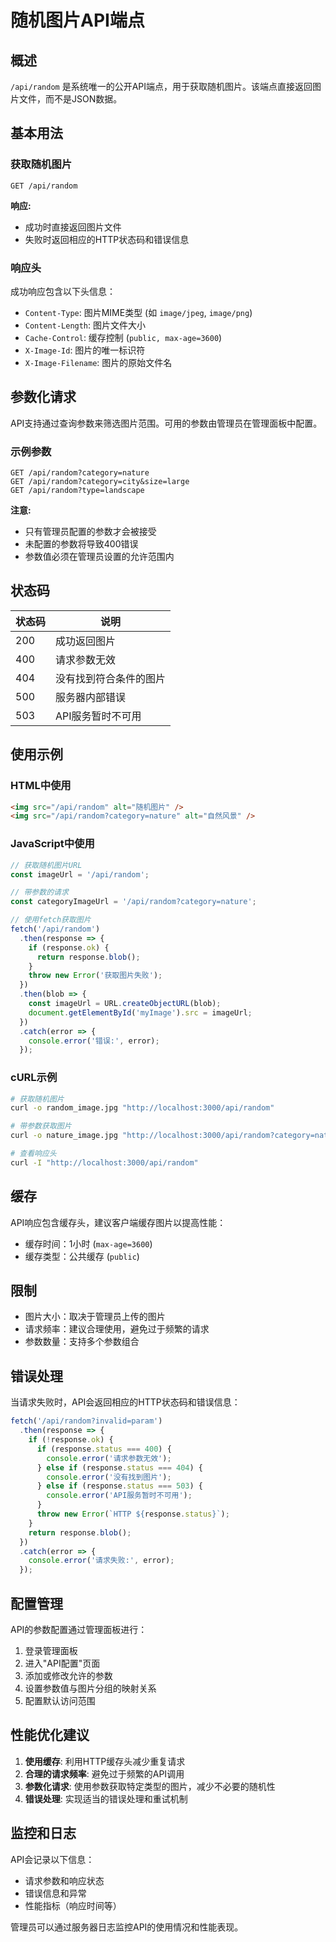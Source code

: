 # 随机图片API端点

## 概述

`/api/random` 是系统唯一的公开API端点，用于获取随机图片。该端点直接返回图片文件，而不是JSON数据。

## 基本用法

### 获取随机图片

```
GET /api/random
```

**响应:**
- 成功时直接返回图片文件
- 失败时返回相应的HTTP状态码和错误信息

### 响应头

成功响应包含以下头信息：

- `Content-Type`: 图片MIME类型 (如 `image/jpeg`, `image/png`)
- `Content-Length`: 图片文件大小
- `Cache-Control`: 缓存控制 (`public, max-age=3600`)
- `X-Image-Id`: 图片的唯一标识符
- `X-Image-Filename`: 图片的原始文件名

## 参数化请求

API支持通过查询参数来筛选图片范围。可用的参数由管理员在管理面板中配置。

### 示例参数

```
GET /api/random?category=nature
GET /api/random?category=city&size=large
GET /api/random?type=landscape
```

**注意:** 
- 只有管理员配置的参数才会被接受
- 未配置的参数将导致400错误
- 参数值必须在管理员设置的允许范围内

## 状态码

| 状态码 | 说明 |
|--------|------|
| 200 | 成功返回图片 |
| 400 | 请求参数无效 |
| 404 | 没有找到符合条件的图片 |
| 500 | 服务器内部错误 |
| 503 | API服务暂时不可用 |

## 使用示例

### HTML中使用

```html
<img src="/api/random" alt="随机图片" />
<img src="/api/random?category=nature" alt="自然风景" />
```

### JavaScript中使用

```javascript
// 获取随机图片URL
const imageUrl = '/api/random';

// 带参数的请求
const categoryImageUrl = '/api/random?category=nature';

// 使用fetch获取图片
fetch('/api/random')
  .then(response => {
    if (response.ok) {
      return response.blob();
    }
    throw new Error('获取图片失败');
  })
  .then(blob => {
    const imageUrl = URL.createObjectURL(blob);
    document.getElementById('myImage').src = imageUrl;
  })
  .catch(error => {
    console.error('错误:', error);
  });
```

### cURL示例

```bash
# 获取随机图片
curl -o random_image.jpg "http://localhost:3000/api/random"

# 带参数获取图片
curl -o nature_image.jpg "http://localhost:3000/api/random?category=nature"

# 查看响应头
curl -I "http://localhost:3000/api/random"
```

## 缓存

API响应包含缓存头，建议客户端缓存图片以提高性能：

- 缓存时间：1小时 (`max-age=3600`)
- 缓存类型：公共缓存 (`public`)

## 限制

- 图片大小：取决于管理员上传的图片
- 请求频率：建议合理使用，避免过于频繁的请求
- 参数数量：支持多个参数组合

## 错误处理

当请求失败时，API会返回相应的HTTP状态码和错误信息：

```javascript
fetch('/api/random?invalid=param')
  .then(response => {
    if (!response.ok) {
      if (response.status === 400) {
        console.error('请求参数无效');
      } else if (response.status === 404) {
        console.error('没有找到图片');
      } else if (response.status === 503) {
        console.error('API服务暂时不可用');
      }
      throw new Error(`HTTP ${response.status}`);
    }
    return response.blob();
  })
  .catch(error => {
    console.error('请求失败:', error);
  });
```

## 配置管理

API的参数配置通过管理面板进行：

1. 登录管理面板
2. 进入"API配置"页面
3. 添加或修改允许的参数
4. 设置参数值与图片分组的映射关系
5. 配置默认访问范围

## 性能优化建议

1. **使用缓存**: 利用HTTP缓存头减少重复请求
2. **合理的请求频率**: 避免过于频繁的API调用
3. **参数化请求**: 使用参数获取特定类型的图片，减少不必要的随机性
4. **错误处理**: 实现适当的错误处理和重试机制

## 监控和日志

API会记录以下信息：

- 请求参数和响应状态
- 错误信息和异常
- 性能指标（响应时间等）

管理员可以通过服务器日志监控API的使用情况和性能表现。